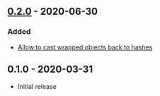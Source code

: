 
## [0.2.0] - 2020-06-30

### Added

* [Allow to cast wrapped objects back to hashes](https://github.com/rubytoolbox/rubytoolbox-api/pull/3)

## 0.1.0 - 2020-03-31

* Initial release

[0.2.0]: https://github.com/rubytoolbox/rubytoolbox-api/compare/v0.1.0...v0.2.0
